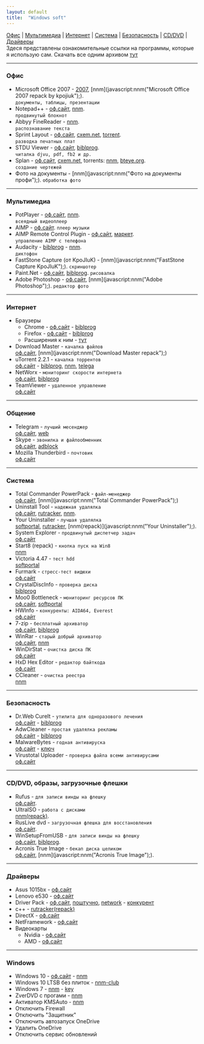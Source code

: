 ```yaml
---
layout: default
title:  "Windows soft"
---
```


[Офис](#офис) | [Мультимедиа](#мультимедиа) | [Интернет](#интернет) | [Система](#система) | [Безопасность](#безопасность) | [CD/DVD](#cddvd-образы-загрузочные-флешки) | [Драйверы](#драйверы)  
Здеся представлены  ознакомительные ссылки на  программы, которые  я использую сам.
Скачать все одним архивом [тут](#)

___
### Офис
* Microsoft Office 2007 - 
[2007](http://nnm-club.me/forum/viewtopic.php?t=986318),
[nnm](javascript:nnm("Microsoft Office 2007 repack by kpojiuk");).  
`документы, таблицы, презентации`
* Notepad++ - 
[оф.сайт](http://notepad-plus-plus.org/download/), 
[nnm](javascript:nnm("Notepad++");).  
`продвинутый блокнот`
* Abbyy FineReader - 
[nnm](javascript:nnm("Abbyy+FineReader");).  
`распознавание текста`
* Sprint Layout - 
[оф.сайт](http://electronic-software-shop.com/sprint-layout-60.html), 
[cxem.net](cxem.net/software/sprint_layout.php), 
[torrent](javascript:nnm("Sprint+Layout");).  
`разводка печатных плат`
* STDU Viewer - 
[оф.сайт](http://www.stdutility.com/stduviewer.html), 
[biblprog](https://biblprog.org.ua/ru/stdu_viewer/download/).  
`читалка djvu, pdf, fb2 и др.`
* Splan - 
[оф.сайт](http://electronic-software-shop.com), 
[cxem.net](http://cxem.net/software/splan.php), 
torrents: 
[nnm](javascript:nnm("Splan");), 
[bteye.org](#).  
`создание чертежей`
* Фото на документы - 
[nnm](javascript:nnm("Фото на документы профи");).
`обработка фото`

___
### Мультимедиа
* PotPlayer - 
[оф.сайт](http://potplayer.ru/download/), 
[nnm](javascript:nnm("PotPlayer");).  
`всеядный видеоплеер`
* AIMP - 
[оф.сайт](http://aimp.ru).
`плеер музыки`
* AIMP Remote Control Plugin - 
[оф.сайт](http://aimpremote.blogspot.com/p/installation-ru.html), 
[маркет](https://play.google.com/store/apps/details?id=com.invised.aimp.rc).  
`управление AIMP с телефона`
* Audacity - 
[biblprog](https://biblprog.org.ua/ru/audacity/download/) - [nnm](javascript:nnm("Audacity");).  
`диктофон`
* FastStone Capture (от KpoJIuK) - 
[nnm](javascript:nnm("FastStone Capture KpoJIuK");).
`скриншотер`
* Paint.Net - 
[оф.сайт](http://paintnet.ru/download/), 
[biblprog](https://biblprog.org.ua/ru/paint_net/download/).
`рисовалка`
* Adobe Photoshop - 
[оф.сайт](http://adobe.com), 
[nnm](javascript:nnm("Adobe Photoshop");).
`редактор фото`

___
### Интернет
* Браузеры
  * Chrome - [оф.сайт](https://www.google.ru/chrome/index.html) - [biblprog](https://biblprog.org.ua/ru/google_chrome/download/)
  * Firefox - [оф.сайт](https://www.mozilla.org/ru/firefox/new/) - [biblprog](https://biblprog.org.ua/ru/firefox/download/)
  * Расширения к ним - [тут](/windows/addons.html)
* Download Master - `качалка файлов`  
[оф.сайт](https://westbyte.com/dm/),
[nnm](javascript:nnm("Download Master repack");)
* uTorrent 2.2.1 - `качалка торрентов`  
[оф.сайт](http://utorrent.com/) - 
[biblprog](https://biblprog.org.ua/ru/utorrent/download/),
[nnm](javascript:nnm("uTorrent");),
[telega](https://telegram.me/filesbot?start=BQADAgAD5gADvVhYSyhm0rOrBa0BAg)
* NetWorx - `мониторинг скорости интернета`  
[оф.сайт](https://www.softperfect.com/products/networx/),
[biblprog](https://biblprog.org.ua/ru/networx/download/)
* TeamViewer - `удаленное управление`  
[оф.сайт](https://www.teamviewer.com/ru/download/windows/)

___
### Общение
* Telegram - `лучший месенджер`  
[оф.сайт](https://telegram.org/apps),
[web](web.telegram.org)
* Skype - `звонилка и файлообменник`   
[оф.сайт](https://www.skype.com/ru/get-skype/),
[adblock](#)
* Mozilla Thunderbird - `почтовик`  
[оф.сайт](https://www.thunderbird.net/ru/)

___
### Система
* Total Commander PowerPack - `файл-менеджер`  
[оф.сайт](http://ghisler.com/download.htm),
[nnm](javascript:nnm("Total Commander PowerPack");)
* Uninstall Tool - `надежная удалялка`  
[оф.сайт](http://crystalidea.com/ru/uninstall-tool/),
[rutracker](https://rutracker.org/forum/viewtopic.php?t=5403274),
[nnm](javascript:nnm("Uninstall+Tool+repack");).
* Your Uninstaller - `лучшая удалялка`  
[softportal](http://softportal.com/get-2328-your-uninstaller.html),
[rutracker](https://rutracker.org/forum/viewtopic.php?t=4705223),
[nnm(repack)](javascript:nnm("Your Uninstaller");).
* System Explorer - `продвинутый диспетчер задач`  
[оф.сайт](http://systemexplorer.net/)
* Start8 (repack) - `кнопка пуск на Win8`  
[nnm](javascript:nnm("Start8");)
* Victoria 4.47 - `тест hdd`  
[softportal](http://www.softportal.com/get-40873-victoria.html)
* Furmark - `стресс-тест видюхи`  
[оф.сайт](http://www.ozone3d.net/benchmarks/fur/)
* CrystalDiscInfo - `проверка диска`  
[biblprog](https://biblprog.org.ua/ru/crystaldiskinfo/download/)
* Moo0 Bottleneck - `мониторинг ресурсов ПК`  
[оф.сайт](http://www.moo0.com/software/SystemMonitor),
[softportal](http://www.softportal.com/get-21044-moo0-systemmonitor.html)
* HWInfo - `конкуренты: AIDA64, Everest`  
[оф.сайт](https://www.hwinfo.com/download.php)
* 7-zip - `бесплатный архиватор`  
[оф.сайт](https://www.7-zip.org/download.html),
[biblprog](https://biblprog.org.ua/ru/7zip/download/)
* WinRar - `старый добрый архиватор`  
[оф.сайт](https://www.rarlab.com/download.htm),
[nnm](javascript:nnm("WinRar");)
* WinDirStat - `очистка диска ПК`  
[оф.сайт](https://windirstat.net/download.html)
* HxD Hex Editor - `редактор байткода`  
[оф.сайт](https://mh-nexus.de/en/hxd/)
* CCleaner - `очистка реестра`  
[nnm](javascript:nnm("CCleaner");)

___
### Безопасность
* Dr.Web CureIt - `утилита для одноразового лечения`  
[оф.сайт](http://free.drweb.ru/download+cureit+free/) - 
[biblprog](https://biblprog.org.ua/ru/dr_web_cureit/download/)
* AdwCleaner - `простая удалялка рекламы`  
[оф.сайт](https://ru.malwarebytes.com/adwcleaner/) - 
[biblprog](https://biblprog.org.ua/ru/adwcleaner/download/)
* MalwareBytes - `годная антивируска`  
[оф.сайт](https://ru.malwarebytes.com/) - 
[ключ](#)
* Virustotal Uploader - `проверка файла всеми антивирусами`  
[оф.сайт](https://www.virustotal.com/ru/documentation/desktop-applications/windows-uploader)

___
### CD/DVD, образы, загрузочные флешки
* Rufus  - `для записи винды на флешку`  
[оф.сайт](https://rufus.akeo.ie/#download).
* UltraISO - `работа с дисками`  
[nnm(repack)](javascript:nnm("UltraISO");).
* RusLive dvd - `загрузочная флешка для восстановления`  
[оф.сайт](http://usbtor.ru/viewtopic.php?t=963).
* WinSetupFromUSB - `для записи винды на флешку`  
[оф.сайт](http://www.winsetupfromusb.com/downloads/),
[biblprog](https://biblprog.org.ua/ru/winsetupfromusb/download/).
* Acronis True Image - `бекап диска целиком`  
[оф.сайт](http://www.acronis.ru/),
[nnm](javascript:nnm("Acronis True Image");).

___
###  Драйверы
* Asus 1015bx - 
[оф.сайт](https://www.asus.com/ua/Laptops/Eee_PC_1015BX/HelpDesk_Download/)
* Lenovo e530 - 
[оф.сайт](https://pcsupport.lenovo.com/ua/ru/products/laptops-and-netbooks/thinkpad-edge-laptops/thinkpad-edge-e530/downloads)
* Driver Pack - 
[оф.сайт](https://drp.su/ru),
[поштучно](https://drp.su/ru/hwids),
[network](https://drp.su/ru/info/driverpack-network) - 
[конкурент](https://devid.info)
* с++ - 
[rutracker(repack)](https://rutracker.org/forum/viewtopic.php?t=4594892)
* DirectX - 
[оф.сайт](https://www.microsoft.com/ru-ru/Download/confirmation.aspx?id=35)
* NetFramework - 
[оф.сайт](https://www.microsoft.com/ru-RU/download/details.aspx?id=56115)
* Видеокарты
  * Nvidia - [оф.сайт](http://www.nvidia.ru/Download/index.aspx?lang=ru)
  * AMD - [оф.сайт](http://support.amd.com/ru-ru/download)

___
### Windows
* Windows 10 - 
[оф.сайт](http://microsoft.com/) - 
[nnm](http://nnm-club.me/forum/viewforum.php?f=504)
* Windows 10 LTSB без плиток - 
[nnm-club](http://nnm-club.me/forum/tracker.php?nm=ltsb&f=504)
* Windows 7 - 
[nnm](http://nnm-club.me/forum/viewforum.php?f=504) - 
[key](http://nnm-club.me/forum/viewtopic.php?t=156121)
* ZverDVD с прогами - 
[nnm](javascript:nnm("zverdvd");)
* Активатор KMSAuto - 
[nnm](javascript:nnm("KMSAuto");)
* Отключить Firewall
* Отключить "Защитник"
* Отключить автозапуск OneDrive
* Удалить OneDrive
* Отключить сервис обновлений



<script>
 function nnm(name){
 window.open("https://rutracker.org/forum/tracker.php?nm="+name);
 window.open("http://nnm-club.me/forum/tracker.php?nm="+name);
 }
</script>


